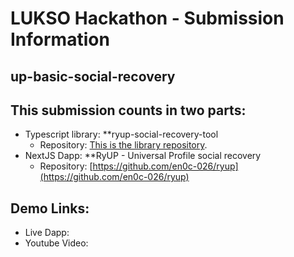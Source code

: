 # LUKSO Hackathon - Submission Information
## up-basic-social-recovery

## This submission counts in two parts:
- Typescript library: **ryup-social-recovery-tool
  - Repository: [This is the library repository](https://github.com/en0c-026/up-basic-social-recovery).
- NextJS Dapp: **RyUP - Universal Profile social recovery
  - Repository: [https://github.com/en0c-026/ryup](https://github.com/en0c-026/ryup)


## Demo Links:
- Live Dapp: []()
- Youtube Video: []()

